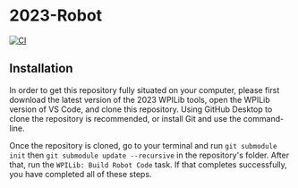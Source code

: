 # 2023-Robot

[![CI](https://github.com/frc868/2023-Robot/actions/workflows/main.yml/badge.svg)](https://github.com/frc868/2023-Robot/actions/workflows/main.yml)

## Installation

In order to get this repository fully situated on your computer, please first download the latest version of the 2023 WPILib tools, open the WPILib version of VS Code, and clone this repository. Using GitHub Desktop to clone the repository is recommended, or install Git and use the command-line.

Once the repository is cloned, go to your terminal and run `git submodule init` then `git submodule update --recursive` in the repository's folder. After that, run the `WPILib: Build Robot Code` task. If that completes successfully, you have completed all of these steps.
